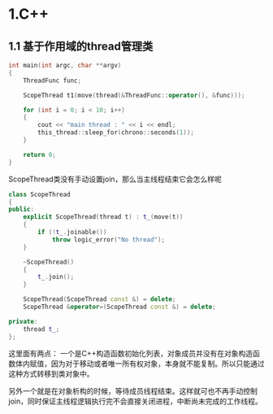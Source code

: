# 1.C++

## 1.1 基于作用域的thread管理类
```cpp
int main(int argc, char **argv)
{
    ThreadFunc func;

    ScopeThread t1(move(thread(&ThreadFunc::operator(), &func)));

    for (int i = 0; i < 10; i++)
    {
        cout << "main thread : " << i << endl;
        this_thread::sleep_for(chrono::seconds(1));
    }

    return 0;
}
```

ScopeThread类没有手动设置join，那么当主线程结束它会怎么样呢
```cpp
class ScopeThread
{
public:
    explicit ScopeThread(thread t) : t_(move(t))
    {
        if (!t_.joinable())
            throw logic_error("No thread");
    }

    ~ScopeThread()
    {
        t_.join();
    }

    ScopeThread(ScopeThread const &) = delete;
    ScopeThread &operator=(ScopeThread const &) = delete;

private:
    thread t_;
};

```

这里面有两点：
一个是C++构造函数初始化列表，对象成员并没有在对象构造函数体内赋值，因为对于移动或者唯一所有权对象，本身就不能复制。所以只能通过这种方式转移到类对象中。

另外一个就是在对象析构的时候，等待成员线程结束。这样就可也不再手动控制join，同时保证主线程逻辑执行完不会直接关闭进程，中断尚未完成的工作线程。

